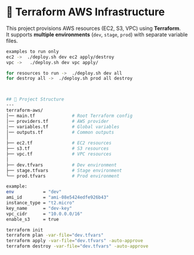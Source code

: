 # 🚀 Terraform AWS Infrastructure

This project provisions AWS resources (EC2, S3, VPC) using **Terraform**.  
It supports **multiple environments** (`dev`, `stage`, `prod`) with separate variable files.

```bash
examples to run only     
ec2 ->  ./deploy.sh dev ec2 apply/destroy
vpc ->   ./deploy.sh dev vpc apply/

for resources to run ->  ./deploy.sh dev all
for destroy all ->  ./deploy.sh prod all destroy



## 📂 Project Structure
---
terraform-aws/
│── main.tf              # Root Terraform config
│── providers.tf         # AWS provider
│── variables.tf         # Global variables
│── outputs.tf           # Common outputs
│
├── ec2.tf               # EC2 resources
├── s3.tf                # S3 resources
├── vpc.tf               # VPC resources
│
├── dev.tfvars           # Dev environment
├── stage.tfvars         # Stage environment
└── prod.tfvars          # Prod environment

example:
env           = "dev"
ami_id        = "ami-08e5424edfe926b43"
instance_type = "t2.micro"
key_name      = "dev-key"
vpc_cidr      = "10.0.0.0/16"
enable_s3     = true

terraform init
terraform plan -var-file="dev.tfvars"
terraform apply -var-file="dev.tfvars" -auto-approve
terraform destroy -var-file="dev.tfvars" -auto-approve




```
